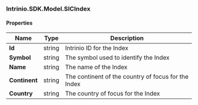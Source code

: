[//]: # (CLASS:Intrinio.SDK.Model.SICIndex)

[//]: # (KIND:object)

### Intrinio.SDK.Model.SICIndex
#### Properties

[//]: # (START_DEFINITION)

Name | Type | Description
------------ | ------------- | -------------
**Id** | string | Intrinio ID for the Index &nbsp;
**Symbol** | string | The symbol used to identify the Index &nbsp;
**Name** | string | The name of the Index &nbsp;
**Continent** | string | The continent of the country of focus for the Index &nbsp;
**Country** | string | The country of focus for the Index &nbsp;

[//]: # (END_DEFINITION)


